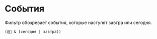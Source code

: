 # События

Фильтр обозревает события, которые наступят завтра или сегодня.

```
(@📆 & (сегодня | завтра))
```
